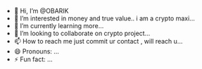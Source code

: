 - 👋 Hi, I’m @OBARIK
- 👀 I’m interested in money and true value.. i am a crypto maxi...
- 🌱 I’m currently learning  more...
- 💞️ I’m looking to collaborate on crypto project...
- 📫 How to reach me  just commit ur contact , will reach u...
- 😄 Pronouns: ...
- ⚡ Fun fact: ...

<!---
OBARIK/OBARIK is a ✨ special ✨ repository because its `README.md` (this file) appears on your GitHub profile.
You can click the Preview link to take a look at your changes.
--->
